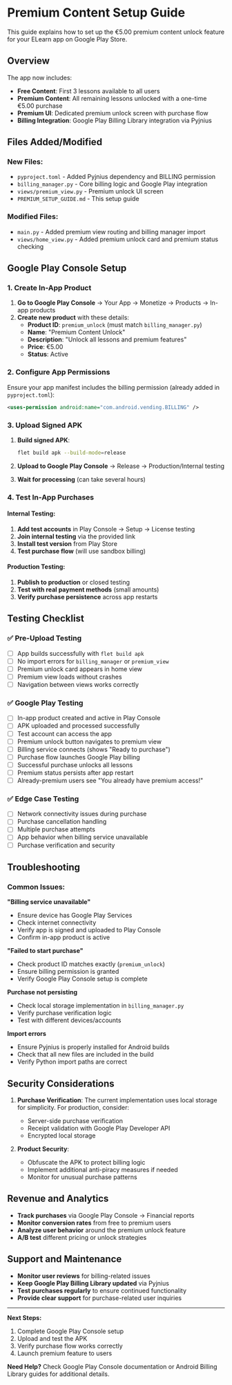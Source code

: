 # Premium Content Setup Guide

This guide explains how to set up the €5.00 premium content unlock feature for your ELearn app on Google Play Store.

## Overview

The app now includes:
- **Free Content**: First 3 lessons available to all users
- **Premium Content**: All remaining lessons unlocked with a one-time €5.00 purchase
- **Premium UI**: Dedicated premium unlock screen with purchase flow
- **Billing Integration**: Google Play Billing Library integration via Pyjnius

## Files Added/Modified

### New Files:
- `pyproject.toml` - Added Pyjnius dependency and BILLING permission
- `billing_manager.py` - Core billing logic and Google Play integration
- `views/premium_view.py` - Premium unlock UI screen
- `PREMIUM_SETUP_GUIDE.md` - This setup guide

### Modified Files:
- `main.py` - Added premium view routing and billing manager import
- `views/home_view.py` - Added premium unlock card and premium status checking

## Google Play Console Setup

### 1. Create In-App Product

1. **Go to Google Play Console** → Your App → Monetize → Products → In-app products
2. **Create new product** with these details:
   - **Product ID**: `premium_unlock` (must match `billing_manager.py`)
   - **Name**: "Premium Content Unlock"
   - **Description**: "Unlock all lessons and premium features"
   - **Price**: €5.00
   - **Status**: Active

### 2. Configure App Permissions

Ensure your app manifest includes the billing permission (already added in `pyproject.toml`):
```xml
<uses-permission android:name="com.android.vending.BILLING" />
```

### 3. Upload Signed APK

1. **Build signed APK**:
   ```bash
   flet build apk --build-mode=release
   ```

2. **Upload to Google Play Console** → Release → Production/Internal testing

3. **Wait for processing** (can take several hours)

### 4. Test In-App Purchases

#### Internal Testing:
1. **Add test accounts** in Play Console → Setup → License testing
2. **Join internal testing** via the provided link
3. **Install test version** from Play Store
4. **Test purchase flow** (will use sandbox billing)

#### Production Testing:
1. **Publish to production** or closed testing
2. **Test with real payment methods** (small amounts)
3. **Verify purchase persistence** across app restarts

## Testing Checklist

### ✅ Pre-Upload Testing
- [ ] App builds successfully with `flet build apk`
- [ ] No import errors for `billing_manager` or `premium_view`
- [ ] Premium unlock card appears in home view
- [ ] Premium view loads without crashes
- [ ] Navigation between views works correctly

### ✅ Google Play Testing
- [ ] In-app product created and active in Play Console
- [ ] APK uploaded and processed successfully
- [ ] Test account can access the app
- [ ] Premium unlock button navigates to premium view
- [ ] Billing service connects (shows "Ready to purchase")
- [ ] Purchase flow launches Google Play billing
- [ ] Successful purchase unlocks all lessons
- [ ] Premium status persists after app restart
- [ ] Already-premium users see "You already have premium access!"

### ✅ Edge Case Testing
- [ ] Network connectivity issues during purchase
- [ ] Purchase cancellation handling
- [ ] Multiple purchase attempts
- [ ] App behavior when billing service unavailable
- [ ] Purchase verification and security

## Troubleshooting

### Common Issues:

**"Billing service unavailable"**
- Ensure device has Google Play Services
- Check internet connectivity
- Verify app is signed and uploaded to Play Console
- Confirm in-app product is active

**"Failed to start purchase"**
- Check product ID matches exactly (`premium_unlock`)
- Ensure billing permission is granted
- Verify Google Play Console setup is complete

**Purchase not persisting**
- Check local storage implementation in `billing_manager.py`
- Verify purchase verification logic
- Test with different devices/accounts

**Import errors**
- Ensure Pyjnius is properly installed for Android builds
- Check that all new files are included in the build
- Verify Python import paths are correct

## Security Considerations

1. **Purchase Verification**: The current implementation uses local storage for simplicity. For production, consider:
   - Server-side purchase verification
   - Receipt validation with Google Play Developer API
   - Encrypted local storage

2. **Product Security**: 
   - Obfuscate the APK to protect billing logic
   - Implement additional anti-piracy measures if needed
   - Monitor for unusual purchase patterns

## Revenue and Analytics

- **Track purchases** via Google Play Console → Financial reports
- **Monitor conversion rates** from free to premium users
- **Analyze user behavior** around the premium unlock feature
- **A/B test** different pricing or unlock strategies

## Support and Maintenance

- **Monitor user reviews** for billing-related issues
- **Keep Google Play Billing Library updated** via Pyjnius
- **Test purchases regularly** to ensure continued functionality
- **Provide clear support** for purchase-related user inquiries

---

**Next Steps:**
1. Complete Google Play Console setup
2. Upload and test the APK
3. Verify purchase flow works correctly
4. Launch premium feature to users

**Need Help?** Check Google Play Console documentation or Android Billing Library guides for additional details.